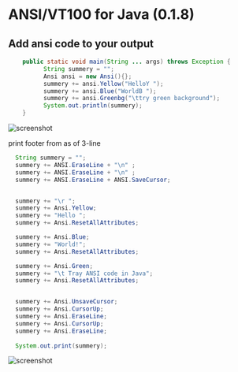 # ANSI/VT100 for Java (0.1.8)

Add ansi code to your output
----------------------------

```java
	public static void main(String ... args) throws Exception {
		  String summery = "";
		  Ansi ansi = new Ansi(){};
		  summery += ansi.Yellow("HelloY ");
		  summery += ansi.Blue("WorldB ");
		  summery += ansi.Greenbg("\ttry green background");
		  System.out.println(summery);
	}
```


![screenshot](https://github.com/salemebo/Java-Terminal-ANSI-VT100/blob/master/img/img01.png)

print footer from as of 3-line

```java 
  String summery = "";
  summery += ANSI.EraseLine + "\n" ;
  summery += ANSI.EraseLine + "\n" ;
  summery += ANSI.EraseLine + ANSI.SaveCursor;


  summery += "\r ";
  summery += Ansi.Yellow;
  summery += "Hello ";
  summery += Ansi.ResetAllAttributes;

  summery += Ansi.Blue;
  summery += "World!";
  summery += Ansi.ResetAllAttributes;

  summery += Ansi.Green;
  summery += "\t Tray ANSI code in Java";
  summery += Ansi.ResetAllAttributes;


  summery += Ansi.UnsaveCursor;
  summery += Ansi.CursorUp;
  summery += Ansi.EraseLine;
  summery += Ansi.CursorUp;
  summery += Ansi.EraseLine;
  
  System.out.print(summery);

```
![screenshot](https://github.com/salemebo/Java-Terminal-ANSI-VT100/blob/master/img/img02.png)
